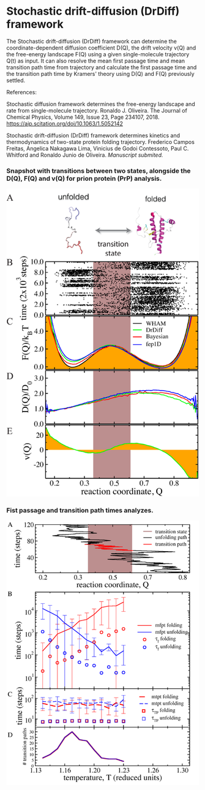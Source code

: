 # Stochastic drift-diffusion (DrDiff) framework
The Stochastic drift-diffusion (DrDiff) framework can determine the coordinate-dependent diffusion coefficient D(Q), the drift velocity v(Q) and the free-energy landscape F(Q) using a given single-molecule trajectory Q(t) as input. It can also resolve the mean first passage time and mean transition path time from trajectory and calculate the first passage time and the transition path time by Kramers' theory using D(Q) and F(Q) previously settled.

References:

Stochastic diffusion framework determines the free-energy landscape and rate from single-molecule trajectory. Ronaldo J. Oliveira. The Journal of Chemical Physics, Volume 149, Issue 23, Page 234107, 2018. 
https://aip.scitation.org/doi/10.1063/1.5052142

Stochastic drift-diffusion (DrDiff) framework determines kinetics and thermodynamics of two-state protein folding trajectory. Frederico Campos Freitas, Angelica Nakagawa Lima, Vinicius de Godoi Contessoto, Paul C. Whitford and Ronaldo Junio de Oliveira. <i> Manuscript submited. </i>

### Snapshot with transitions between two states, alongside the D(Q), F(Q) and v(Q) for prion protein (PrP) analysis.
![Snapshot with transitions between two states, alongside the D(Q), F(Q) and v(Q) for prion protein (PrP) analysis.](https://github.com/ronaldolab/DrDiff/blob/master/figures/Prion_Traj_F_D_D02_v4.png)

### Fist passage and transition path times analyzes.
![Fist passage and transition path times analyzes.](https://github.com/ronaldolab/DrDiff/blob/master/figures/Prion_tau_f_tp2_v7.png)
